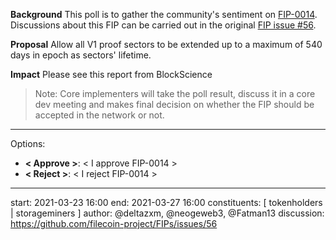 **Background**
This poll is to gather the community's sentiment on [FIP-0014](https://github.com/filecoin-project/FIPs/blob/master/FIPS/fip-0014.md). Discussions about this FIP can be carried out in the original [FIP issue #56](https://github.com/filecoin-project/FIPs/issues/56).

**Proposal**
Allow all V1 proof sectors to be extended up to a maximum of 540 days in epoch as sectors' lifetime.

**Impact**
Please see this report from BlockScience 

> Note: Core implementers will take the poll result, discuss it in a core dev meeting and makes final decision on whether the FIP should be accepted in the network or not.

---
Options:
- **< Approve >**: < I approve FIP-0014 >
- **< Reject >**: < I reject FIP-0014 >

---
start: 2021-03-23 16:00
end: 2021-03-27 16:00
constituents: [ tokenholders | storageminers ]
author: @deltazxm, @neogeweb3, @Fatman13 
discussion: https://github.com/filecoin-project/FIPs/issues/56

